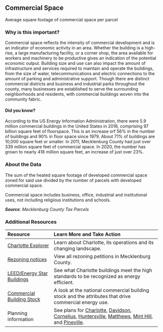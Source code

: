 ## Commercial Space
Average square footage of commercial space per parcel

### Why is this important?
Commercial space reflects the intensity of commercial development and is an indicator of economic activity in an area. Whether the building is a high-rise, a large manufacturing facility, or a corner shop, the area available for workers and machinery to be productive gives an indication of the potential economic output. Building size and use can also impact the amount of infrastructure and services required to maintain and operate the buildings, from the size of water, telecommunications and electric connections to the amount of parking and administrative support. Though there are distinct commercial districts and business and industrial parks throughout the county, many businesses are established to serve the surrounding neighborhoods and residents, with commercial buildings woven into the community fabric.

#### Did you know?
According to the US Energy Information Administration, there were 5.9 million commercial buildings in the United States in 2018, comprising 97 billion square feet of floorspace. This is an increase orf 56% in the number of buildings and 90% in floor space since 1979. About 71% of buildings are 10,000 square feet or smaller.
In 2011, Mecklenburg County had just over 339 million square feet of commercial space.  In 2020, the number has grown to nearly 418 million square feet, an increase of just over 23%.

### About the Data
The sum of the heated square footage of developed commercial space zoned for said use divided by the number of parcels with developed commercial space. 

Commercial space includes business, office, industrial and institutional uses, not including religious institutions and schools. 

_**Source**: Mecklenburg County Tax Parcels_

### Additional Resources
| Resource | Learn More and Take Action | 
|:--- | :--- |
|[Charlotte Explorer](https://explore.charlottenc.gov/)| Learn about Charlotte, its operations and its changing landscape.
|[Rezoning notices](http://charlottenc.gov/planning/Pages/Zoning.aspx)| View all rezoning petitions in Mecklenburg County.
|[LEED/Energy Star Buildings](http://www.usgbcnc.org/) |See what Charlotte buildings meet the high standards to be recognized as energy efficient.
|[Commercial Building Stock](http://www.eia.gov/consumption/commercial/index.cfm) | A look at the national commercial building stock and the attributes that drive commercial energy use.
|Planning information| See plans for [Charlotte](http://charlottenc.gov/planning/Pages/Home.aspx), [Davidson](http://www.ci.davidson.nc.us/index.aspx?nid=68), [Cornelius](http://www.cornelius.org/index.aspx?nid=175), [Huntersville](http://www.huntersville.org/Departments/Planning.aspx), [Matthews](http://www.matthewsnc.gov/pview.aspx?id=20753&catid=567), [Mint Hill](http://www.minthill.com/planning_department.php?Planning-Department-43),  and [Pineville](http://www.pinevillenc.gov/Departments/PlanningZoning/tabid/128/Default.aspx).
